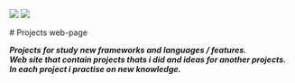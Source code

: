 <p align="left"><img src="https://img.shields.io/badge/Bootstrap-v2.0-purple"border="0">&nbsp<img src="https://img.shields.io/badge/JavaScript-ECMAScript%202020-yellow"border="0"></p>
# Projects web-page

***Projects for study new frameworks and languages / features.  </br>
Web site that contain projects thats i did and ideas for another projects.</br>
In each project i practise on new knowledge.***
